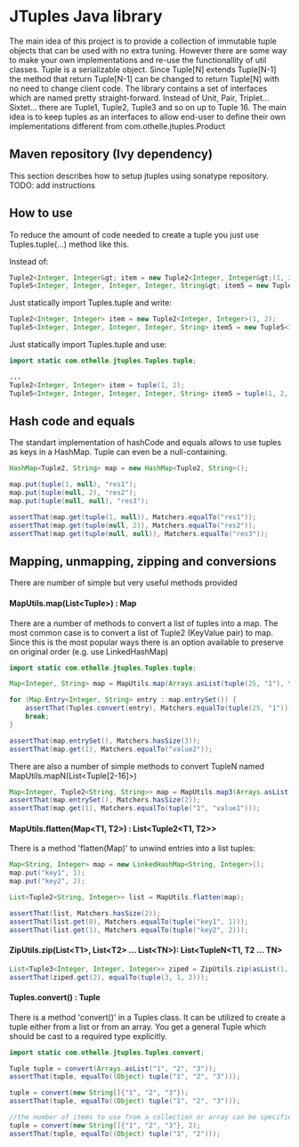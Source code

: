 # JTuples Java library

The main idea of this project is to provide a collection of immutable tuple objects that can be used with no extra tuning. However there are some way to make your own implementations and re-use the functionallity of util classes. Tuple is a serializable object. Since Tuple[N] extends Tuple[N-1] the method that return Tuple[N-1] can be changed to return Tuple[N] with no need to change client code.
The library contains a set of interfaces which are named pretty straight-forward. Instead of Unit, Pair, Triplet... Sixtet... there are Tuple1, Tuple2, Tuple3 and so on up to Tuple 16. The main idea is to keep tuples as an interfaces to allow end-user to define their own implementations different from com.othelle.jtuples.Product


## Maven repository (Ivy dependency)
This section describes how to setup jtuples using sonatype repository.
TODO: add instructions

## How to use
To reduce the amount of code needed to create a tuple you just use Tuples.tuple(...) method like this. 

Instead of: 

```Java
Tuple2<Integer, Integer&gt; item = new Tuple2<Integer, Integer&gt;(1, 2);
Tuple5<Integer, Integer, Integer, Integer, String&gt; item5 = new Tuple5<Integer, Integer, Integer, Integer, String&gt;(1, 2, 3, 4, "5");
```

Just statically import Tuples.tuple and write: 


```Java
Tuple2<Integer, Integer> item = new Tuple2<Integer, Integer>(1, 2);
Tuple5<Integer, Integer, Integer, Integer, String> item5 = new Tuple5<Integer, Integer, Integer, Integer, String>(1, 2, 3, 4, "5");
```

Just statically import Tuples.tuple and use: 

```Java
import static com.othelle.jtuples.Tuples.tuple;

...
Tuple2<Integer, Integer> item = tuple(1, 2); 
Tuple5<Integer, Integer, Integer, Integer, String> item5 = tuple(1, 2, 3, 4, "5");
```


## Hash code and equals

The standart implementation of hashCode and equals allows to use tuples as keys in a HashMap. Tuple can even be a null-containing. 

```Java
HashMap<Tuple2, String> map = new HashMap<Tuple2, String>();

map.put(tuple(1, null), "res1");
map.put(tuple(null, 2), "res2");
map.put(tuple(null, null), "res3");

assertThat(map.get(tuple(1, null)), Matchers.equalTo("res1"));
assertThat(map.get(tuple(null, 2)), Matchers.equalTo("res2"));
assertThat(map.get(tuple(null, null)), Matchers.equalTo("res3"));
```


## Mapping, unmapping, zipping and conversions

There are number of simple but very useful methods provided

#### MapUtils.map(List&lt;Tuple&gt;) : Map
There are a number of methods to convert a list of tuples into a map. The most common case is to convert a list of Tuple2 (KeyValue pair) to map. Since this is the most popular ways there is an option available to preserve on original order (e.g. use LinkedHashMap)

```Java
import static com.othelle.jtuples.Tuples.tuple;

Map<Integer, String> map = MapUtils.map(Arrays.asList(tuple(25, "1"), tuple(1, "value2"), tuple(3, "value2")), true);

for (Map.Entry<Integer, String> entry : map.entrySet()) {
    assertThat(Tuples.convert(entry), Matchers.equalTo(tuple(25, "1")));
    break;
}

assertThat(map.entrySet(), Matchers.hasSize(3));
assertThat(map.get(1), Matchers.equalTo("value2"));
```

There are also a number of simple methods to convert TupleN named MapUtils.mapN(List<Tuple[2-16]>)

```Java
Map<Integer, Tuple2<String, String>> map = MapUtils.map3(Arrays.asList(tuple(1, "1", "value1"), tuple(1, "2", "value2")));
assertThat(map.entrySet(), Matchers.hasSize(2));
assertThat(map.get(1), Matchers.equalTo(tuple("1", "value1")));
```

#### MapUtils.flatten(Map&lt;T1, T2>) : List&lt;Tuple2&lt;T1, T2>>

There is a method 'flatten(Map)' to unwind entries into a list tuples: 

```Java
Map<String, Integer> map = new LinkedHashMap<String, Integer>();
map.put("key1", 1);
map.put("key2", 2);

List<Tuple2<String, Integer>> list = MapUtils.flatten(map);

assertThat(list, Matchers.hasSize(2));
assertThat(list.get(0), Matchers.equalTo(tuple("key1", 1)));
assertThat(list.get(1), Matchers.equalTo(tuple("key2", 2)));
```


#### ZipUtils.zip(List&lt;T1>, List&lt;T2> ... List&lt;TN>): List&lt;TupleN&lt;T1, T2 ... TN>

```Java
List<Tuple3<Integer, Integer, Integer>> ziped = ZipUtils.zip(asList(1, 2, 3), asList(2, 3, 1), asList(3, 1, 2));
assertThat(ziped.get(2), equalTo(tuple(3, 1, 2)));
```


#### Tuples.convert() : Tuple

There is a method 'convert()' in a Tuples class. It can be utilized to create a tuple either from a list or from an array. You get a general Tuple which should be cast to a required type explicitly.

```Java
import static com.othelle.jtuples.Tuples.convert;

Tuple tuple = convert(Arrays.asList("1", "2", "3"));
assertThat(tuple, equalTo((Object) tuple("1", "2", "3")));

tuple = convert(new String[]{"1", "2", "3"});
assertThat(tuple, equalTo((Object) tuple("1", "2", "3")));

//the number of items to use from a collection or array can be specified
tuple = convert(new String[]{"1", "2", "3"}, 2);
assertThat(tuple, equalTo((Object) tuple("1", "2")));
```
